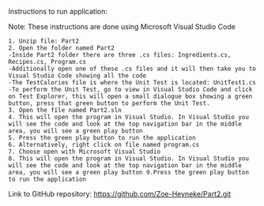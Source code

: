 Instructions to run application:

Note: These instructions are done using Microsoft Visual Studio Code

    1. Unzip file: Part2
    2. Open the folder named Part2
    -Inside Part2 folder there are three .cs files: Ingredients.cs, Recipes.cs, Program.cs
    -Additionally open one of these .cs files and it will then take you to Visual Studio Code showing all the code
    -The TestCalories file is where the Unit Test is located: UnitTest1.cs
    -To perform the Unit Test, go to view in Visual Studio Code and click on Test Explorer, this will open a small dialogue box showing a green button, press that green button to perform the Unit Test.
    3. Open the file named Part2.sln
    4. This will open the program in Visual Studio. In Visual Studio you will see the code and look at the top navigation bar in the middle area, you will see a green play button
    5. Press the green play button to run the application
    6. Alternatively, right click on file named program.cs
    7. Choose open with Microsoft Visual Studio
    8. This will open the program in Visual Studio. In Visual Studio you will see the code and look at the top navigation bar in the middle area, you will see a green play button 9.Press the green play button to run the application

Link to GitHub repository: https://github.com/Zoe-Heyneke/Part2.git
